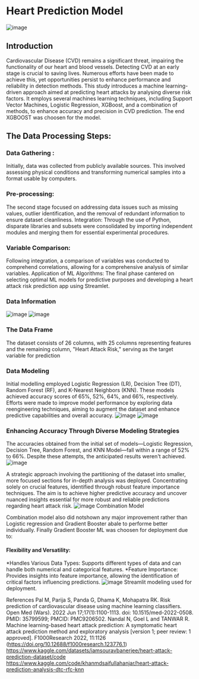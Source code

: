 # Heart Prediction Model
![image](https://github.com/steve3636/Project-4-Heart-Prediction-Model/assets/139638282/77715068-04c1-4800-9d59-315746bb2122)

## Introduction
Cardiovascular Disease (CVD) remains a significant threat, impairing the functionality of our heart and blood vessels. Detecting CVD at an early stage is crucial to saving lives. Numerous efforts have been made to achieve this, yet opportunities persist to enhance performance and reliability in detection methods. This study introduces a machine learning-driven approach aimed at predicting heart attacks by analysing diverse risk factors. It employs several machines learning techniques, including Support Vector Machines, Logistic Regression, XGBoost, and a combination of methods, to enhance accuracy and precision in CVD prediction. The end XGBOOST was choosen for the model.

## The Data Processing Steps:

### Data Gathering : 
Initially, data was collected from publicly available sources. This involved assessing physical conditions and transforming numerical samples into a format usable by computers.
### Pre-processing: 
The second stage focused on addressing data issues such as missing values, outlier identification, and the removal of redundant information to ensure dataset cleanliness.
Integration: Through the use of Python, disparate libraries and subsets were consolidated by importing independent modules and merging them for essential experimental procedures.
### Variable Comparison: 
Following integration, a comparison of variables was conducted to comprehend correlations, allowing for a comprehensive analysis of similar variables.
Application of ML Algorithms: The final phase cantered on selecting optimal ML models for predictive purposes and developing a heart attack risk prediction app using Streamlet.

### Data Information
![image](https://github.com/steve3636/Project-4-Heart-Prediction-Model/assets/139638282/6a2ac014-9f60-4364-87a1-392d05239949)
![image](https://github.com/steve3636/Project-4-Heart-Prediction-Model/assets/139638282/f793a0ce-43b2-4f36-b230-abd1a4ff690e)


### The Data Frame
The dataset consists of 26 columns, with 25 columns representing features and the remaining column, "Heart Attack Risk," serving as the target variable for prediction

### Data Modeling
Initial modelling employed Logistic Regression (LR), Decision Tree (DT), Random Forest (RF), and K-Nearest Neighbors (KNN). These models achieved accuracy scores of 65%, 52%, 64%, and 66%, respectively. Efforts were made to improve model performance by exploring data reengineering techniques, aiming to augment the dataset and enhance predictive capabilities and overall accuracy.
![image](https://github.com/steve3636/Project-4-Heart-Prediction-Model/assets/139638282/90b83168-3e7a-4915-b628-c8e93d0d4333)
![image](https://github.com/steve3636/Project-4-Heart-Prediction-Model/assets/139638282/2edc83de-c52d-4c69-b81d-24b98ab18922)


### Enhancing Accuracy Through Diverse Modeling Strategies

The accuracies obtained from the initial set of models—Logistic Regression, Decision Tree, Random Forest, and KNN Model—fall within a range of 52% to 66%. Despite these attempts, the anticipated results weren't achieved. 
![image](https://github.com/steve3636/Project-4-Heart-Prediction-Model/assets/139638282/34b2ff9a-ea84-4881-a9e5-09162775a2be)


A strategic approach involving the partitioning of the dataset into smaller, more focused sections for in-depth analysis was deployed. Concentrating solely on crucial features, identified through robust feature importance techniques. The aim is to achieve higher predictive accuracy and uncover nuanced insights essential for more robust and reliable predictions regarding heart attack risk.
![image](https://github.com/steve3636/Project-4-Heart-Prediction-Model/assets/139638282/aa0f7cfa-2867-475b-af21-cec73399154b)
Combination Model

Combination model also did notshown any major improvement rather than Logistic regression and Gradient Booster abale to performe better individually. Finally Gradient Booster ML was choosen for deployment due to: 
#### Flexibility and Versatility:
*Handles Various Data Types: Supports different types of data and can handle both numerical and categorical features.
*Feature Importance: Provides insights into feature importance, allowing the identification of critical factors influencing predictions.
![image](https://github.com/steve3636/Project-4-Heart-Prediction-Model/assets/139638282/93fd1c0c-a511-4653-a4e3-096e9e6f6103)
Streamlit modeling used for deployment.
 
References
Pal M, Parija S, Panda G, Dhama K, Mohapatra RK. Risk prediction of cardiovascular disease using machine learning classifiers. Open Med (Wars). 2022 Jun 17;17(1):1100-1113. doi: 10.1515/med-2022-0508. PMID: 35799599; PMCID: PMC9206502.
Nandal N, Goel L and TANWAR R. Machine learning-based heart attack prediction: A  symptomatic heart attack prediction method and exploratory analysis [version 1; peer review: 1 approved]. F1000Research 2022, 11:1126 (https://doi.org/10.12688/f1000research.123776.1)
https://www.kaggle.com/datasets/iamsouravbanerjee/heart-attack-prediction-dataset/code
https://www.kaggle.com/code/khanmdsaifullahanjar/heart-attack-prediction-analysis-dtc-rfc-knn
